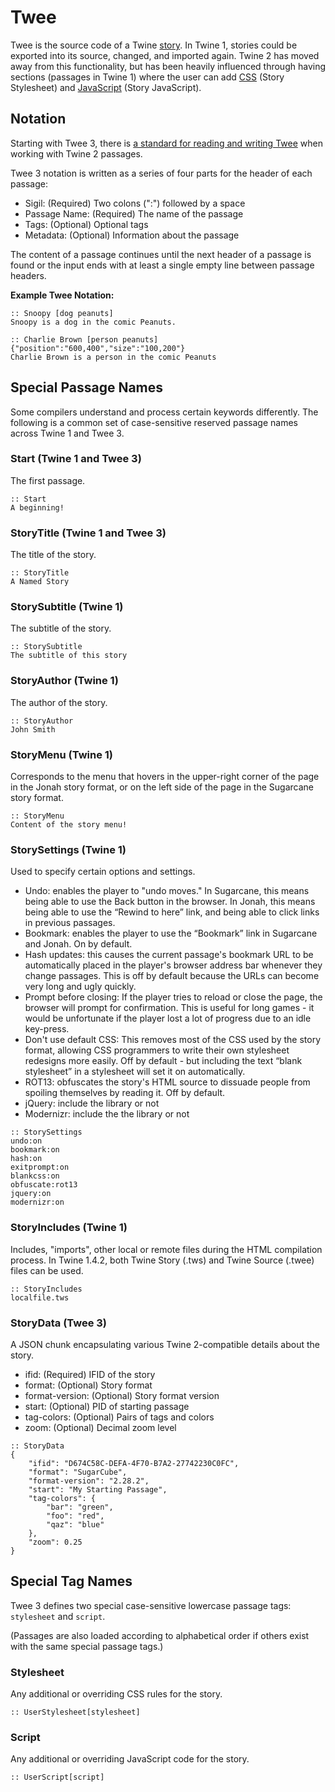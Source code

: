 # Twee

Twee is the source code of a Twine [story](../terms/terms_stories.md). In Twine 1, stories could be exported into its source, changed, and imported again. Twine 2 has moved away from this functionality, but has been heavily influenced through having sections (passages in Twine 1) where the user can add [CSS](../terms/terms_css.md) (Story Stylesheet) and [JavaScript](../terms/terms_javascript.md) (Story JavaScript).

## Notation

Starting with Twee 3, there is [a standard for reading and writing Twee](https://github.com/iftechfoundation/twine-specs/blob/master/twee-3-specification.md) when working with Twine 2 passages.

Twee 3 notation is written as a series of four parts for the header of each passage:

* Sigil: (Required) Two colons (":") followed by a space
* Passage Name: (Required) The name of the passage
* Tags: (Optional) Optional tags
* Metadata: (Optional) Information about the passage

The content of a passage continues until the next header of a passage is found or the input ends with at least a single empty line between passage headers.

**Example Twee Notation:**

```twee
:: Snoopy [dog peanuts]
Snoopy is a dog in the comic Peanuts.

:: Charlie Brown [person peanuts] {"position":"600,400","size":"100,200"}
Charlie Brown is a person in the comic Peanuts

```

## Special Passage Names

Some compilers understand and process certain keywords differently. The following is a common set of case-sensitive reserved passage names across Twine 1 and Twee 3.

### Start (Twine 1 and Twee 3)

The first passage.

```twee
:: Start
A beginning!
```

### StoryTitle (Twine 1 and Twee 3)

The title of the story.

```twee
:: StoryTitle
A Named Story
```

### StorySubtitle (Twine 1)

The subtitle of the story.

```twee
:: StorySubtitle
The subtitle of this story
```

### StoryAuthor (Twine 1)

The author of the story.

```twee
:: StoryAuthor
John Smith
```

### StoryMenu (Twine 1)

Corresponds to the menu that hovers in the upper-right corner of the page in the Jonah story format, or on the left side of the page in the Sugarcane story format.

```twee
:: StoryMenu
Content of the story menu!
```

### StorySettings (Twine 1)

Used to specify certain options and settings.

* Undo: enables the player to "undo moves." In Sugarcane, this means being able to use the Back button in the browser. In Jonah, this means being able to use the “Rewind to here” link, and being able to click links in previous passages.
* Bookmark: enables the player to use the “Bookmark” link in Sugarcane and Jonah. On by default.
* Hash updates: this causes the current passage's bookmark URL to be automatically placed in the player's browser address bar whenever they change passages. This is off by default because the URLs can become very long and ugly quickly.
* Prompt before closing: If the player tries to reload or close the page, the browser will prompt for confirmation. This is useful for long games - it would be unfortunate if the player lost a lot of progress due to an idle key-press.
* Don't use default CSS: This removes most of the CSS used by the story format, allowing CSS programmers to write their own stylesheet redesigns more easily. Off by default - but including the text “blank stylesheet” in a stylesheet will set it on automatically.
* ROT13: obfuscates the story's HTML source to dissuade people from spoiling themselves by reading it. Off by default.
* jQuery: include the library or not
* Modernizr: include the the library or not

```twee
:: StorySettings
undo:on
bookmark:on
hash:on
exitprompt:on
blankcss:on
obfuscate:rot13
jquery:on
modernizr:on
```

### StoryIncludes (Twine 1)

Includes, "imports", other local or remote files during the HTML compilation process. In Twine 1.4.2, both Twine Story (.tws) and Twine Source (.twee) files can be used.

```twee
:: StoryIncludes
localfile.tws
```

### StoryData (Twee 3)

A JSON chunk encapsulating various Twine 2-compatible details about the story.

* ifid: (Required) IFID of the story
* format: (Optional) Story format
* format-version: (Optional) Story format version
* start: (Optional) PID of starting passage
* tag-colors: (Optional) Pairs of tags and colors
* zoom: (Optional) Decimal zoom level

```twee
:: StoryData
{
	"ifid": "D674C58C-DEFA-4F70-B7A2-27742230C0FC",
	"format": "SugarCube",
	"format-version": "2.28.2",
	"start": "My Starting Passage",
	"tag-colors": {
		"bar": "green",
		"foo": "red",
		"qaz": "blue"
	},
	"zoom": 0.25
}
```

## Special Tag Names

Twee 3 defines two special case-sensitive lowercase passage tags: `stylesheet` and `script`.

(Passages are also loaded according to alphabetical order if others exist with the same special passage tags.)

### Stylesheet

Any additional or overriding CSS rules for the story.

```twee
:: UserStylesheet[stylesheet]
```

### Script

Any additional or overriding JavaScript code for the story.

```twee
:: UserScript[script]
```
